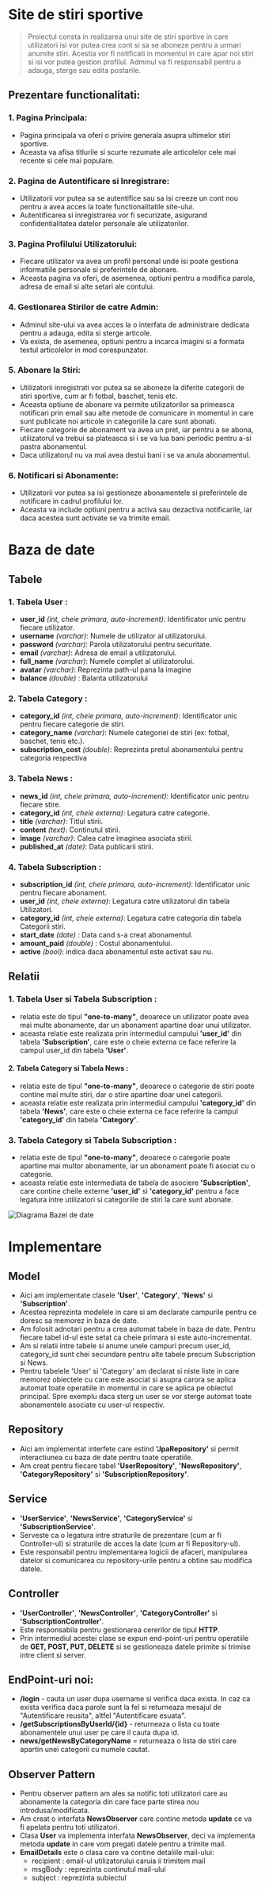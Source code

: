 # Site de stiri sportive
> Proiectul consta in realizarea unui site de stiri sportive in care utilizatori isi vor putea crea cont si sa se aboneze pentru a urmari anumite stiri. Acestia vor fi notificati in momentul in care apar noi stiri si isi vor putea gestion profilul. Adminul va fi responsabil pentru a adauga, sterge sau edita postarile.

## Prezentare functionalitati:
### 1. Pagina Principala:

- Pagina principala va oferi o privire generala asupra ultimelor stiri sportive.
- Aceasta va afisa titlurile si scurte rezumate ale articolelor cele mai recente si cele mai populare.

### 2. Pagina de Autentificare si Inregistrare:

- Utilizatorii vor putea sa se autentifice sau sa isi creeze un cont nou pentru a avea acces la toate functionalitatile site-ului.
- Autentificarea si inregistrarea vor fi securizate, asigurand confidentialitatea datelor personale ale utilizatorilor.

### 3. Pagina Profilului Utilizatorului:

- Fiecare utilizator va avea un profil personal unde isi poate gestiona informatiile personale si preferintele de abonare.
- Aceasta pagina va oferi, de asemenea, optiuni pentru a modifica parola, adresa de email si alte setari ale contului.

### 4. Gestionarea Stirilor de catre Admin:

- Adminul site-ului va avea acces la o interfata de administrare dedicata pentru a adauga, edita si sterge articole.
- Va exista, de asemenea, optiuni pentru a incarca imagini si a formata textul articolelor in mod corespunzator.

### 5. Abonare la Stiri:

- Utilizatorii inregistrati vor putea sa se aboneze la diferite categorii de stiri sportive, cum ar fi fotbal, baschet, tenis etc.
- Aceasta optiune de abonare va permite utilizatorilor sa primeasca notificari prin email sau alte metode de comunicare in momentul in care sunt publicate noi articole in categoriile la care sunt abonati.
- Fiecare categorie de abonament va avea un pret, iar pentru a se abona, utilizatorul va trebui sa plateasca si i se va lua bani periodic pentru a-si pastra abonamentul.
- Daca utilizatorul nu va mai avea destui bani i se va anula abonamentul.

### 6. Notificari si Abonamente:

- Utilizatorii vor putea sa isi gestioneze abonamentele si preferintele de notificare in cadrul profilului lor.
- Aceasta va include optiuni pentru a activa sau dezactiva notificarile, iar daca acestea sunt activate se va trimite email.


# Baza de date
## Tabele
### 1. Tabela User :
* __user_id__ _(int, cheie primara, auto-increment)_: Identificator unic pentru fiecare utilizator.
* __username__ _(varchar)_: Numele de utilizator al utilizatorului.
* __password__ _(varchar)_: Parola utilizatorului pentru securitate.
* __email__ _(varchar)_: Adresa de email a utilizatorului.
* __full_name__ _(varchar)_: Numele complet al utilizatorului.
* __avatar__ _(varchar)_: Reprezinta path-ul pana la imagine
* __balance__ _(double)_ : Balanta utilizatorului

### 2. Tabela Category :
* __category_id__ _(int, cheie primara, auto-increment)_: Identificator unic pentru fiecare categorie de stiri.
* __category_name__ _(varchar)_: Numele categoriei de stiri (ex: fotbal, baschet, tenis etc.).
* __subscription_cost__ _(double)_: Reprezinta pretul abonamentului pentru categoria respectiva


### 3. Tabela News :
* __news_id__ _(int, cheie primara, auto-increment)_: Identificator unic pentru fiecare stire.
* __category_id__ _(int, cheie externa)_: Legatura catre categorie.
* __title__ _(varchar)_: Titlul stirii.
* __content__ _(text)_: Continutul stirii.
* __image__ _(varchar)_: Calea catre imaginea asociata stirii.
* __published_at__ _(date)_: Data publicarii stirii.

### 4. Tabela Subscription :
* __subscription_id__ _(int, cheie primara, auto-increment)_: Identificator unic pentru fiecare abonament.
* __user_id__ _(int, cheie externa)_: Legatura catre utilizatorul din tabela Utilizatori.
* __category_id__ _(int, cheie externa)_: Legatura catre categoria din tabela Categorii stiri.
* __start_date__ _(date)_ : Data cand s-a creat abonamentul. 
* __amount_paid__ _(double)_ : Costul abonamentului.
* __active__ _(bool)_: indica daca abonamentul este activat sau nu.

## Relatii
### 1. Tabela User si Tabela Subscription :
- relatia este de tipul __"one-to-many"__, deoarece un utilizator poate avea mai multe abonamente, dar un abonament apartine doar unui utilizator.
- aceasta relatie este realizata prin intermediul campului __'user_id'__ din tabela __'Subscription'__, care este o cheie externa ce face referire la campul user_id din tabela __'User'__.
#### 2. Tabela Category si Tabela News : 
- relatia este de tipul __"one-to-many"__, deoarece o categorie de stiri poate contine mai multe stiri, dar o stire apartine doar unei categorii.
- aceasta relatie este realizata prin intermediul campului __'category_id'__ din tabela __'News'__, care este o cheie externa ce face referire la campul __'category_id'__ din tabela __'Category'__.
### 3. Tabela Category si Tabela Subscription :
- relatia este de tipul __"one-to-many"__, deoarece o categorie poate apartine mai multor abonamente, iar un abonament poate fi asociat cu o categorie.
- aceasta relatie este intermediata de tabela de asociere __'Subscription'__, care contine cheile externe __'user_id'__ si __'category_id'__ pentru a face legatura intre utilizatori si categoriile de stiri la care sunt abonate.

![Diagrama Bazei de date](Poze/new_diagram.png)

# Implementare
## Model
- Aici am implementate clasele __'User'__, __'Category'__, __'News'__ si __'Subscription'__.
- Acestea reprezinta modelele in care si am declarate campurile pentru ce doresc sa memorez in baza de date.
- Am folosit adnotari pentru a crea automat tabele in baza de date. Pentru fiecare tabel id-ul este setat ca cheie primara si este auto-incrementat.
- Am si relatii intre tabele si anume unele campuri precum user_id, category_id sunt chei secundare pentru alte tabele precum Subscription si News.
- Pentru tabelele 'User' si 'Category' am declarat si niste liste in care memorez obiectele cu care este asociat si asupra carora se aplica automat toate operatiile in momentul in care se aplica pe obiectul principal. Spre exemplu daca sterg un user se vor sterge automat toate abonamentele asociate cu user-ul respectiv.  

## Repository
- Aici am implementat interfete care estind __'JpaRepository'__ si permit interactiunea cu baza de date pentru toate operatiile.
- Am creat pentru fiecare tabel __'UserRepository'__, __'NewsRepository'__, __'CategoryRepository'__ si __'SubscriptionRepository'__.

## Service
- __'UserService'__, __'NewsService'__, __'CategoryService'__ si __'SubscriptionService'__.
- Serveste ca o legatura intre straturile de prezentare (cum ar fi Controller-ul) si straturile de acces la date (cum ar fi Repository-ul).
- Este responsabil pentru implementarea logicii de afaceri, manipularea datelor si comunicarea cu repository-urile pentru a obtine sau modifica datele.

## Controller
- __'UserController'__, __'NewsController'__, __'CategoryController'__ si __'SubscriptionController'__.
- Este responsabila pentru gestionarea cererilor de tipul __HTTP__.
- Prin intermediul acestei clase se expun end-point-uri pentru operatiile de __GET, POST, PUT, DELETE__ si se gestioneaza datele primite si trimise intre client si server.

## EndPoint-uri noi:
- __/login__ - cauta un user dupa username si verifica daca exista. In caz ca exista verifica daca parole sunt la fel si returneaza mesajul de "Autentificare reusita", altfel "Autentificare esuata".
- __/getSubscriptionsByUserId/{id}__ - returneaza o lista cu toate abonamentele unui user pe care il cauta dupa id.
- __news/getNewsByCategoryName__ = returneaza o lista de stiri care apartin unei categorii cu numele cautat.

## Observer Pattern
- Pentru observer pattern am ales sa notific toti utilizatori care au abonamente la categoria din care face parte stirea nou introdusa/modificata.
- Am creat o interfata __NewsObserver__ care contine metoda __update__ ce va fi apelata pentru toti utilizatori.
- Clasa __User__ va implementa interfata __NewsObserver__, deci va implementa metoda __update__ in care vom pregati datele pentru a trimite mail.
- __EmailDetails__ este o clasa care va contine detaliile mail-ului:
    * recipient : email-ul utilizatorului caruia ii trimitem mail
    * msgBody : reprezinta continutul mail-ului
    * subject : reprezinta subiectul 
   
